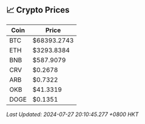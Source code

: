 ## 📈 Crypto Prices

| Coin | Price |
| ---- | ----- |
| BTC | $68393.2743 |
| ETH | $3293.8384 |
| BNB | $587.9079 |
| CRV | $0.2678 |
| ARB | $0.7322 |
| OKB | $41.3319 |
| DOGE | $0.1351 |

_Last Updated: 2024-07-27 20:10:45.277 +0800 HKT_